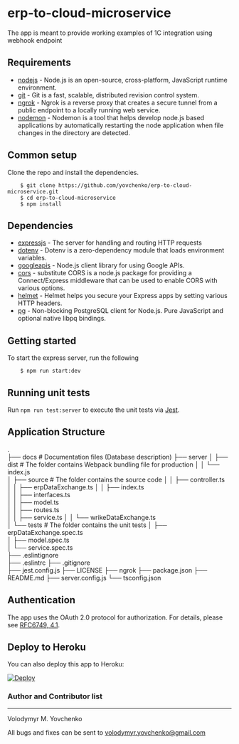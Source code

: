 # erp-to-cloud-microservice

The app is meant to provide working examples of 1C integration using webhook endpoint

## Requirements

- [nodejs](https://github.com/nodejs/node) - Node.js is an open-source, cross-platform, JavaScript runtime environment.
- [git](https://github.com/git/git) - Git is a fast, scalable, distributed revision control system.
- [ngrok](https://github.com/inconshreveable/ngrok) - Ngrok is a reverse proxy that creates a secure tunnel from a public endpoint to a locally running web service.
- [nodemon](https://github.com/remy/nodemon) - Nodemon is a tool that helps develop node.js based applications by automatically restarting the node application when file changes in the directory are detected.

## Common setup

Clone the repo and install the dependencies.

        $ git clone https://github.com/yovchenko/erp-to-cloud-microservice.git
        $ cd erp-to-cloud-microservice
        $ npm install

## Dependencies

- [expressjs](https://github.com/expressjs/express) - The server for handling and routing HTTP requests
- [dotenv](https://github.com/motdotla/dotenv) - Dotenv is a zero-dependency module that loads environment variables.
- [googleapis](https://github.com/googleapis/googleapis) - Node.js client library for using Google APIs.
- [cors](https://github.com/expressjs/cors) - substitute CORS is a node.js package for providing a Connect/Express middleware that can be used to enable CORS with various options.
- [helmet](https://github.com/helmetjs/helmet) - Helmet helps you secure your Express apps by setting various HTTP headers.
- [pg](https://github.com/brianc/node-postgres) - Non-blocking PostgreSQL client for Node.js. Pure JavaScript and optional native libpq bindings.

## Getting started 

To start the express server, run the following

        $ npm run start:dev

## Running unit tests

Run `npm run test:server` to execute the unit tests via [Jest](https://jestjs.io).

## Application Structure
   .                 
    ├── docs                    # Documentation files (Database description)
    ├── server 
    │    ├── dist               # The folder contains Webpack bundling file for production
    │    │    └── index.js        
    │    ├── source             # The folder contains the source code
    │    │    ├── controller.ts   
    │    │    ├── erpDataExchange.ts
    │    │    ├── index.ts         
    │    │    ├── interfaces.ts   
    │    │    ├── model.ts        
    │    │    ├── routes.ts       
    │    │    ├── service.ts
    │    │    └── wrikeDataExchange.ts  
    │    └── tests              # The folder contains the unit tests 
    │        ├── erpDataExchange.spec.ts    
    │        ├── model.spec.ts              
    │        └── service.spec.ts            
    ├── .eslintignore           
    ├── .eslintrc 
    ├── .gitignore   
    ├── jest.config.js 
    ├── LICENSE
    ├── ngrok
    ├── package.json 
    ├── README.md
    ├── server.config.js 
    └── tsconfig.json

## Authentication

The app uses the OAuth 2.0 protocol for authorization. For details, please see [RFC6749, 4.1](https://tools.ietf.org/html/rfc6749#section-4.1).

## Deploy to Heroku
You can also deploy this app to Heroku:

[![Deploy](https://www.herokucdn.com/deploy/button.svg)](https://heroku.com/deploy)

### Author and Contributor list 
---------------------------
Volodymyr M. Yovchenko

All bugs and fixes can be sent to volodymyr.yovchenko@gmail.com
